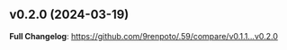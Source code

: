 ## v0.2.0 (2024-03-19)
<!-- Release notes generated using configuration in .github/release.yml at main -->



**Full Changelog**: https://github.com/9renpoto/.59/compare/v0.1.1...v0.2.0
